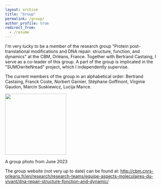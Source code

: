 ```yaml
---
layout: archive
title: "Group"
permalink: /group/
author_profile: true
redirect_from:
  - /resume
---
```


I'm very lucky to be a member of the research group "Protein post-translational modifications and DNA repair: structure, function, and dynamics" at the CBM, Orléans, France. Together with Bertrand Castaing, I serve as a co-leader of this group. A part of the group is implicated in the "SUMOwriteNread" project, which I independently supervise.

The current members of the group in an alphabetical order: Bertrand Castaing, Franck Coste, Norbert Garnier, Stéphane Goffinont, Virginie Gaudon, Marcin Suskiewicz, Lucija Mance.

<img src="https://msuskiewicz.github.io/images/F0k-gfYWAAAE4hH.jpg" width='200p' />

A group photo from June 2023

The group website (not very up to date) can be found at: http://cbm.cnrs-orleans.fr/en/research/research-teams/equipe-aspects-moleculaires-du-vivant/dna-repair-structure-fonction-and-dynamic/
